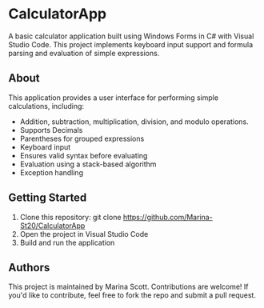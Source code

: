 # CalculatorApp
A basic calculator application built using Windows Forms in C# with Visual Studio Code. 
This project implements keyboard input support and formula parsing and evaluation of simple expressions.

## About
This application provides a user interface for performing simple calculations, including:
- Addition, subtraction, multiplication, division, and modulo operations.
- Supports Decimals
- Parentheses for grouped expressions
- Keyboard input
- Ensures valid syntax before evaluating
- Evaluation using a stack-based algorithm
- Exception handling

## Getting Started
1. Clone this repository: git clone https://github.com/Marina-St20/CalculatorApp
2. Open the project in Visual Studio Code
3. Build and run the application

## Authors
This project is maintained by Marina Scott.
Contributions are welcome! If you'd like to contribute, feel free to fork the repo and submit a pull request.
